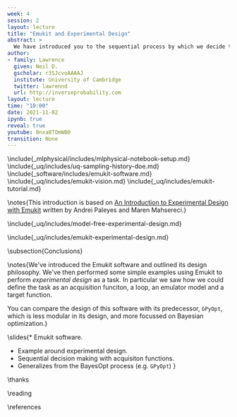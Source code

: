 ```yaml
---
week: 4
session: 2
layout: lecture
title: "Emukit and Experimental Design"
abstract: >
  We have introduced you to the sequential process by which we decide to evaluation points in a simulation through Bayesian optimization. In this lecture we introduce Emukit. Emukit is a software framework for decision programming via surrogage modelling and emulation. It formalizes the process of selecting a point via an acquisition function and provides a general framework for incorporating surrogate models and the acquisition function of your choice.
author:
- family: Lawrence
  given: Neil D.
  gscholar: r3SJcvoAAAAJ
  institute: University of Cambridge
  twitter: lawrennd
  url: http://inverseprobability.com
layout: lecture
time: "10:00"
date: 2021-11-02
ipynb: true
reveal: true
youtube: 0nxa8TOmWB0
transition: None
---
```



\include{_mlphysical/includes/mlphysical-notebook-setup.md}
\include{_uq/includes/uq-sampling-history-doe.md}
\include{_software/includes/emukit-software.md}
\include{_uq/includes/emukit-vision.md}
\include{_uq/includes/emukit-tutorial.md}


\notes{This introduction is based on [An Introduction to Experimental Design with Emukit](https://github.com/EmuKit/emukit/blob/master/notebooks/Emukit-tutorial-experimental-design-introduction.ipynb) written by Andrei Paleyes and Maren Mahsereci.}

\include{_uq/includes/model-free-experimental-design.md}

\include{_uq/includes/emukit-experimental-design.md}

\subsection{Conclusions}

\notes{We've introduced the Emukit software and outlined its design philosophy. We've then performed some simple examples using Emukit to perform *experimental design* as a task. In particular we saw how we could define the task as an acquisition funciton, a loop, an emulator model and a target function.

You can compare the design of this software with its predecessor, `GPyOpt`, which is less modular in its design, and more focussed on Bayesian optimization.}

\slides{* Emukit software.
* Example around experimental design.
* Sequential decision making with acquisiton functions.
* Generalizes from the BayesOpt process (e.g. `GPyOpt`)
}

\thanks

\reading

\references
